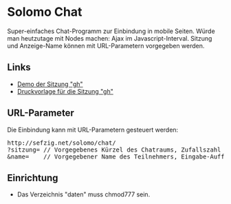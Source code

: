 Solomo Chat
===========

Super-einfaches Chat-Programm zur Einbindung in mobile Seiten. 
Würde man heutzutage mit Nodes machen: Ajax im Javascript-Interval. 
Sitzung und Anzeige-Name können mit URL-Parametern vorgegeben werden. 

## Links

* [Demo der Sitzung "gh"](http://sefzig.net/solomo/chat/?sitzung=gh&name=Daniel%20Tester) 
* [Druckvorlage für die Sitzung "gh"](http://sefzig.net/solomo/druck/?zahler=0&prefix=gh&korrektur=L&zeilen=6&spalten=4&template=standard&konfig=0&cta=Sprich%20mit%20uns!&url=http://sefzig.net/solomo/chat/?sitzung=) 

## URL-Parameter

Die Einbindung kann mit URL-Parametern gesteuert werden:

<pre>
http://sefzig.net/solomo/chat/
?sitzung= // Vorgegebenes Kürzel des Chatraums, Zufallszahl wenn leer
&name=    // Vorgegebener Name des Teilnehmers, Eingabe-Aufforderung wenn leer
</pre>

## Einrichtung

* Das Verzeichnis "daten" muss chmod777 sein.
